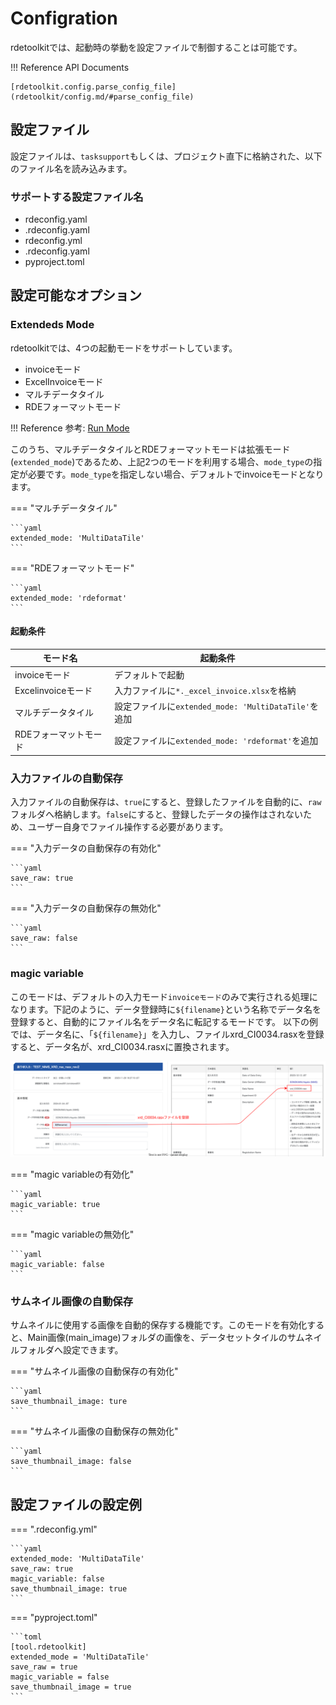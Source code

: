 # Configration

rdetoolkitでは、起動時の挙動を設定ファイルで制御することは可能です。

!!! Reference
    API Documents

    [rdetoolkit.config.parse_config_file](rdetoolkit/config.md/#parse_config_file)

## 設定ファイル

設定ファイルは、`tasksupport`もしくは、プロジェクト直下に格納された、以下のファイル名を読み込みます。

### サポートする設定ファイル名

- rdeconfig.yaml
- .rdeconfig.yaml
- rdeconfig.yml
- .rdeconfig.yaml
- pyproject.toml

## 設定可能なオプション

### Extendeds Mode

rdetoolkitでは、4つの起動モードをサポートしています。

- invoiceモード
- ExcelInvoiceモード
- マルチデータタイル
- RDEフォーマットモード

!!! Reference
    参考: [Run Mode](mode.md)

このうち、マルチデータタイルとRDEフォーマットモードは拡張モード(`extended_mode`)であるため、上記2つのモードを利用する場合、`mode_type`の指定が必要です。`mode_type`を指定しない場合、デフォルトでinvoiceモードとなります。

=== "マルチデータタイル"

    ```yaml
    extended_mode: 'MultiDataTile'
    ```

=== "RDEフォーマットモード"

    ```yaml
    extended_mode: 'rdeformat'
    ```

#### 起動条件

| モード名 | 起動条件 |
| --- | --- |
| invoiceモード | デフォルトで起動 |
| Excelinvoiceモード | 入力ファイルに`*._excel_invoice.xlsx`を格納 |
| マルチデータタイル | 設定ファイルに`extended_mode: 'MultiDataTile'`を追加 |
| RDEフォーマットモード | 設定ファイルに`extended_mode: 'rdeformat'`を追加 |

### 入力ファイルの自動保存

入力ファイルの自動保存は、`true`にすると、登録したファイルを自動的に、`raw`フォルダへ格納します。`false`にすると、登録したデータの操作はされないため、ユーザー自身でファイル操作する必要があります。

=== "入力データの自動保存の有効化"

    ```yaml
    save_raw: true
    ```

=== "入力データの自動保存の無効化"

    ```yaml
    save_raw: false
    ```

### magic variable

このモードは、デフォルトの入力モード`invoiceモード`のみで実行される処理になります。下記のように、データ登録時に`${filename}`という名称でデータ名を登録すると、自動的にファイル名をデータ名に転記するモードです。
以下の例では、データ名に、「`${filename}`」を入力し、ファイルxrd_CI0034.rasxを登録すると、データ名が、xrd_CI0034.rasxに置換されます。

![magic_filename](../img/magic_filename.svg)

=== "magic variableの有効化"

    ```yaml
    magic_variable: true
    ```

=== "magic variableの無効化"

    ```yaml
    magic_variable: false
    ```

### サムネイル画像の自動保存

サムネイルに使用する画像を自動的保存する機能です。このモードを有効化すると、Main画像(main_image)フォルダの画像を、データセットタイルのサムネイルフォルダへ設定できます。

=== "サムネイル画像の自動保存の有効化"

    ```yaml
    save_thumbnail_image: ture
    ```

=== "サムネイル画像の自動保存の無効化"

    ```yaml
    save_thumbnail_image: false
    ```

## 設定ファイルの設定例

=== ".rdeconfig.yml"

    ```yaml
    extended_mode: 'MultiDataTile'
    save_raw: true
    magic_variable: false
    save_thumbnail_image: true
    ```

=== "pyproject.toml"

    ```toml
    [tool.rdetoolkit]
    extended_mode = 'MultiDataTile'
    save_raw = true
    magic_variable = false
    save_thumbnail_image = true
    ```
